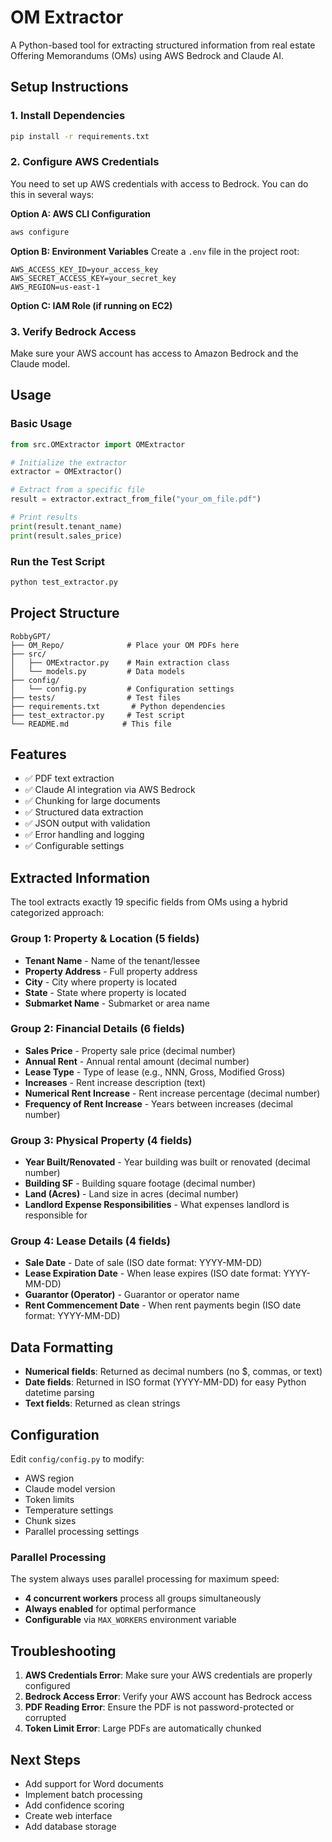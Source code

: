# OM Extractor

A Python-based tool for extracting structured information from real estate Offering Memorandums (OMs) using AWS Bedrock and Claude AI.

## Setup Instructions

### 1. Install Dependencies
```bash
pip install -r requirements.txt
```

### 2. Configure AWS Credentials
You need to set up AWS credentials with access to Bedrock. You can do this in several ways:

**Option A: AWS CLI Configuration**
```bash
aws configure
```

**Option B: Environment Variables**
Create a `.env` file in the project root:
```
AWS_ACCESS_KEY_ID=your_access_key
AWS_SECRET_ACCESS_KEY=your_secret_key
AWS_REGION=us-east-1
```

**Option C: IAM Role (if running on EC2)**

### 3. Verify Bedrock Access
Make sure your AWS account has access to Amazon Bedrock and the Claude model.

## Usage

### Basic Usage
```python
from src.OMExtractor import OMExtractor

# Initialize the extractor
extractor = OMExtractor()

# Extract from a specific file
result = extractor.extract_from_file("your_om_file.pdf")

# Print results
print(result.tenant_name)
print(result.sales_price)
```

### Run the Test Script
```bash
python test_extractor.py
```

## Project Structure

```
RobbyGPT/
├── OM_Repo/              # Place your OM PDFs here
├── src/
│   ├── OMExtractor.py    # Main extraction class
│   └── models.py         # Data models
├── config/
│   └── config.py         # Configuration settings
├── tests/                # Test files
├── requirements.txt       # Python dependencies
├── test_extractor.py     # Test script
└── README.md            # This file
```

## Features

- ✅ PDF text extraction
- ✅ Claude AI integration via AWS Bedrock
- ✅ Chunking for large documents
- ✅ Structured data extraction
- ✅ JSON output with validation
- ✅ Error handling and logging
- ✅ Configurable settings

## Extracted Information

The tool extracts exactly 19 specific fields from OMs using a hybrid categorized approach:

### Group 1: Property & Location (5 fields)
- **Tenant Name** - Name of the tenant/lessee
- **Property Address** - Full property address
- **City** - City where property is located
- **State** - State where property is located
- **Submarket Name** - Submarket or area name

### Group 2: Financial Details (6 fields)
- **Sales Price** - Property sale price (decimal number)
- **Annual Rent** - Annual rental amount (decimal number)
- **Lease Type** - Type of lease (e.g., NNN, Gross, Modified Gross)
- **Increases** - Rent increase description (text)
- **Numerical Rent Increase** - Rent increase percentage (decimal number)
- **Frequency of Rent Increase** - Years between increases (decimal number)

### Group 3: Physical Property (4 fields)
- **Year Built/Renovated** - Year building was built or renovated (decimal number)
- **Building SF** - Building square footage (decimal number)
- **Land (Acres)** - Land size in acres (decimal number)
- **Landlord Expense Responsibilities** - What expenses landlord is responsible for

### Group 4: Lease Details (4 fields)
- **Sale Date** - Date of sale (ISO date format: YYYY-MM-DD)
- **Lease Expiration Date** - When lease expires (ISO date format: YYYY-MM-DD)
- **Guarantor (Operator)** - Guarantor or operator name
- **Rent Commencement Date** - When rent payments begin (ISO date format: YYYY-MM-DD)

## Data Formatting

- **Numerical fields**: Returned as decimal numbers (no $, commas, or text)
- **Date fields**: Returned in ISO format (YYYY-MM-DD) for easy Python datetime parsing
- **Text fields**: Returned as clean strings

## Configuration

Edit `config/config.py` to modify:
- AWS region
- Claude model version
- Token limits
- Temperature settings
- Chunk sizes
- Parallel processing settings

### Parallel Processing

The system always uses parallel processing for maximum speed:
- **4 concurrent workers** process all groups simultaneously
- **Always enabled** for optimal performance
- **Configurable** via `MAX_WORKERS` environment variable

## Troubleshooting

1. **AWS Credentials Error**: Make sure your AWS credentials are properly configured
2. **Bedrock Access Error**: Verify your AWS account has Bedrock access
3. **PDF Reading Error**: Ensure the PDF is not password-protected or corrupted
4. **Token Limit Error**: Large PDFs are automatically chunked

## Next Steps

- Add support for Word documents
- Implement batch processing
- Add confidence scoring
- Create web interface
- Add database storage 